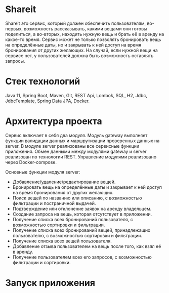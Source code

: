 # Shareit
Shareit это сервис, который должен обеспечить пользователям, во-первых, возможность рассказывать, какими вещами они готовы поделиться, а во-вторых, находить нужную вещь и брать её в аренду на какое-то время. Сервис может не только позволять бронировать вещь на определённые даты, но и закрывать к ней доступ на время бронирования от других желающих. На случай, если нужной вещи на сервисе нет, у пользователей должна быть возможность оставлять запросы.
# Стек технологий
Java 11, Spring Boot, Maven, Git, REST Api, Lombok, SQL, H2, Jdbc, JdbcTemplate, Spring Data JPA, Docker.
# Архитектура проекта
Сервис включает в себя два модуля. Модуль gateway выполняет функции валидации данных и маршрутизации проверенных данных на server. В модуле server реализованы все сервисные функции приложения. Обмен данными между модулями gateway и server реализован по технологии REST. Управление модулями реализовано через Docker-compose.

Основные функции модуля server:
* Добавление/удаление/редактирование вещей.
* Бронировать вещь на определённые даты и закрывает к ней доступ на время бронирования от других желающих.
* Поиск вещей по названию или описанию, с возможностью фильтрации и постраничной выдачей.
* Подтверждение или отклонение заявок на аренду владельцем.
* Создание запроса на вещь, которая отсутствует в приложении.
* Получение списка всех бронирований пользователя, с возможностью сортировки и фильтрации.
* Получение списка всех бронирований вещей, принадлежащих пользователю, с возможностью сортировки и фильтрации.
* Получение списка всех вещей пользователя.
* Добавление отзыва пользователем на вещь после того, как взял её в аренду.
* Получение пользователем всех его запросов, с возможностью фильтрации и сортировки.

# Запуск приложения

